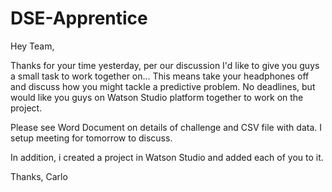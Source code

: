 # DSE-Apprentice

Hey Team,

Thanks for your time yesterday, per our discussion I'd like to give you guys a small task to work together on... This means take your headphones off and discuss how you might tackle a predictive problem. No deadlines, but would like you guys on Watson Studio platform together to work on the project.

Please see Word Document on details of challenge and CSV file with data. I setup meeting for tomorrow to discuss.

In addition, i created a project in Watson Studio and added each of you to it.

Thanks,
Carlo
